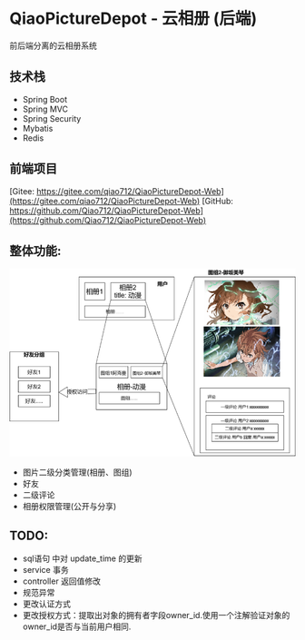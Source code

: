 # QiaoPictureDepot - 云相册 (后端)
前后端分离的云相册系统
## 技术栈
* Spring Boot
* Spring MVC
* Spring Security
* Mybatis
* Redis
## 前端项目
[Gitee: https://gitee.com/qiao712/QiaoPictureDepot-Web](https://gitee.com/qiao712/QiaoPictureDepot-Web)
[GitHub: https://github.com/Qiao712/QiaoPictureDepot-Web](https://github.com/Qiao712/QiaoPictureDepot-Web)
## 整体功能:
![功能](./asset/function.png)
* 图片二级分类管理(相册、图组)
* 好友
* 二级评论
* 相册权限管理(公开与分享)

## TODO:
* sql语句 中对 update_time 的更新
* service 事务
* controller 返回值修改
* 规范异常
* 更改认证方式
* 更改授权方式：提取出对象的拥有者字段owner_id.使用一个注解验证对象的owner_id是否与当前用户相同.